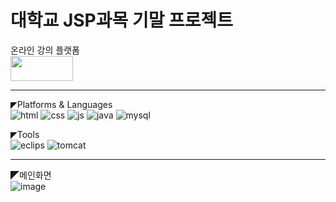 # 대학교 JSP과목 기말 프로젝트

온라인 강의 플랫폼<br>
<img src="https://github.com/KION126/jsp-project-develop/assets/73977410/1c3a2287-c55d-4f0d-a7c6-4df3df05d232"  width="100" height="40"/>
<hr>

◤Platforms & Languages<br>
![html](https://img.shields.io/badge/HTML-239120?style=for-the-badge&logo=html5&logoColor=white)
![css](https://img.shields.io/badge/CSS-239120?&style=for-the-badge&logo=css3&logoColor=white)
![js](https://img.shields.io/badge/JavaScript-F7DF1E?style=for-the-badge&logo=JavaScript&logoColor=white)
![java](https://img.shields.io/badge/Java-ED8B00?style=for-the-badge&logo=openjdk&logoColor=white)
![mysql](https://img.shields.io/badge/MySQL-00000F?style=for-the-badge&logo=mysql&logoColor=white)

◤Tools<br>
![eclips](https://img.shields.io/badge/Eclipse-2C2255?style=for-the-badge&logo=eclipse&logoColor=white)
![tomcat](https://img.shields.io/badge/Tomcat-F8DC75?style=for-the-badge&logo=apachetomcat&logoColor=black)
<hr>

◤메인화면<br>
![image](https://github.com/KION126/jsp-project-develop/assets/73977410/4897eb63-d34e-406a-8375-a0f537a319b4)


